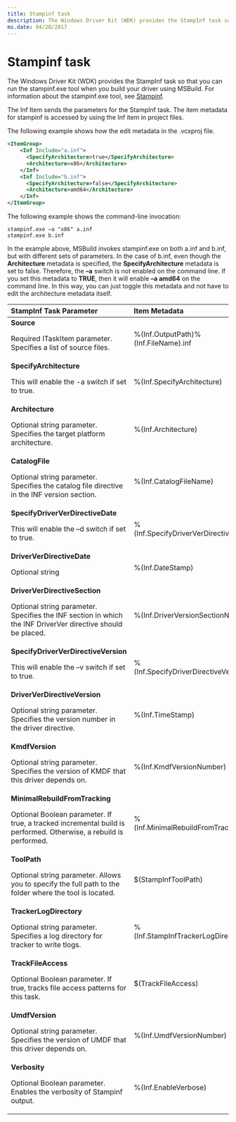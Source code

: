 ```yaml
---
title: Stampinf task
description: The Windows Driver Kit (WDK) provides the StampInf task so that you can run the stampinf.exe tool when you build your driver using MSBuild. For information about the stampinf.exe tool, see Stampinf.
ms.date: 04/20/2017
---
```


# Stampinf task


The Windows Driver Kit (WDK) provides the StampInf task so that you can run the stampinf.exe tool when you build your driver using MSBuild. For information about the stampinf.exe tool, see [Stampinf](stampinf.md).

The Inf Item sends the parameters for the StampInf task. The item metadata for stampinf is accessed by using the Inf item in project files.

The following example shows how the edit metadata in the .vcxproj file.

```XML
<ItemGroup>
    <Inf Include="a.inf">
      <SpecifyArchitecture>true</SpecifyArchitecture>
      <Architecture>x86</Architecture>
    </Inf>
    <Inf Include="b.inf">
      <SpecifyArchitecture>false</SpecifyArchitecture>
      <Architecture>amd64</Architecture>
    </Inf>
</ItemGroup>
```

The following example shows the command-line invocation:

```
stampinf.exe –a "x86" a.inf
stampinf.exe b.inf
```

In the example above, MSBuild invokes stampinf.exe on both a.inf and b.inf, but with different sets of parameters. In the case of b.inf, even though the **Architecture** metadata is specified, the **SpecifyArchitecture** metadata is set to false. Therefore, the **–a** switch is not enabled on the command line. If you set this metadata to **TRUE**, then it will enable **–a amd64** on the command line. In this way, you can just toggle this metadata and not have to edit the architecture metadata itself.

<table>
<colgroup>
<col width="33%" />
<col width="33%" />
<col width="33%" />
</colgroup>
<thead>
<tr class="header">
<th align="left">StampInf Task Parameter</th>
<th align="left">Item Metadata</th>
<th align="left">Tool Switch</th>
</tr>
</thead>
<tbody>
<tr class="odd">
<td align="left"><strong>Source</strong>
<p>Required ITaskItem parameter. Specifies a list of source files.</p></td>
<td align="left">%(Inf.OutputPath)%(Inf.FileName).inf</td>
<td align="left"><strong>-f</strong><em>[source]</em></td>
</tr>
<tr class="even">
<td align="left"><strong>SpecifyArchitecture</strong>
<p>This will enable the -a switch if set to true.</p></td>
<td align="left">%(Inf.SpecifyArchitecture)</td>
<td align="left"></td>
</tr>
<tr class="odd">
<td align="left"><strong>Architecture</strong>
<p>Optional string parameter. Specifies the target platform architecture.</p></td>
<td align="left">%(Inf.Architecture)</td>
<td align="left"><strong>-a</strong><em>[architecture]</em></td>
</tr>
<tr class="even">
<td align="left"><strong>CatalogFile</strong>
<p>Optional string parameter. Specifies the catalog file directive in the INF version section.</p></td>
<td align="left">%(Inf.CatalogFileName)</td>
<td align="left"><strong>-c</strong><em>&lt;catalogFile&gt;</em></td>
</tr>
<tr class="odd">
<td align="left"><strong>SpecifyDriverVerDirectiveDate</strong>
<p>This will enable the –d switch if set to true.</p></td>
<td align="left">%(Inf.SpecifyDriverVerDirectiveDate)</td>
<td align="left"></td>
</tr>
<tr class="even">
<td align="left"><strong>DriverVerDirectiveDate</strong>
<p>Optional string</p></td>
<td align="left">%(Inf.DateStamp)</td>
<td align="left"><strong>-d</strong><em>[date|<em>]</em></td>
</tr>
<tr class="odd">
<td align="left"><strong>DriverVerDirectiveSection</strong>
<p>Optional string parameter. Specifies the INF section in which the INF DriverVer directive should be placed.</p></td>
<td align="left">%(Inf.DriverVersionSectionName)</td>
<td align="left"><strong>-s</strong></td>
</tr>
<tr class="even">
<td align="left"><strong>SpecifyDriverVerDirectiveVersion</strong>
<p>This will enable the –v switch if set to true.</p></td>
<td align="left">%(Inf.SpecifyDriverDirectiveVersion)</td>
<td align="left"></td>
</tr>
<tr class="odd">
<td align="left"><strong>DriverVerDirectiveVersion</strong>
<p>Optional string parameter. Specifies the version number in the driver directive.</p></td>
<td align="left">%(Inf.TimeStamp)</td>
<td align="left"><strong>-v</strong><em>[time|</em>]</em></td>
</tr>
<tr class="even">
<td align="left"><strong>KmdfVersion</strong>
<p>Optional string parameter. Specifies the version of KMDF that this driver depends on.</p></td>
<td align="left">%(Inf.KmdfVersionNumber)</td>
<td align="left"><strong>-k</strong><em>&lt;version&gt;</em></td>
</tr>
<tr class="odd">
<td align="left"><strong>MinimalRebuildFromTracking</strong>
<p>Optional Boolean parameter. If true, a tracked incremental build is performed. Otherwise, a rebuild is performed.</p></td>
<td align="left">%(Inf.MinimalRebuildFromTracking)</td>
<td align="left"></td>
</tr>
<tr class="even">
<td align="left"><strong>ToolPath</strong>
<p>Optional string parameter. Allows you to specify the full path to the folder where the tool is located.</p></td>
<td align="left">$(StampInfToolPath)</td>
<td align="left"></td>
</tr>
<tr class="odd">
<td align="left"><strong>TrackerLogDirectory</strong>
<p>Optional string parameter. Specifies a log directory for tracker to write tlogs.</p></td>
<td align="left">%(Inf.StampInfTrackerLogDirectory)</td>
<td align="left"></td>
</tr>
<tr class="even">
<td align="left"><strong>TrackFileAccess</strong>
<p>Optional Boolean parameter. If true, tracks file access patterns for this task.</p></td>
<td align="left">$(TrackFileAccess)</td>
<td align="left"></td>
</tr>
<tr class="odd">
<td align="left"><strong>UmdfVersion</strong>
<p>Optional string parameter. Specifies the version of UMDF that this driver depends on.</p></td>
<td align="left">%(Inf.UmdfVersionNumber)</td>
<td align="left"><strong>-u</strong><em>&lt;version&gt;</em></td>
</tr>
<tr class="even">
<td align="left"><strong>Verbosity</strong>
<p>Optional Boolean parameter. Enables the verbosity of Stampinf output.</p></td>
<td align="left">%(Inf.EnableVerbose)</td>
<td align="left"><strong>-n</strong></td>
</tr>
</tbody>
</table>

 

 

 





